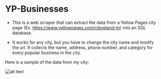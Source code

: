 # YP-Businesses
* This is a web scraper that can extract the data from a Yellow Pages city page (Ex. https://www.yellowpages.com/cleveland-tn) into an SQL database.

* It works for any city, but you have to change the city name and modify the url. It collects the name, address, phone number, and category for every popular business in the city.

Here is a sample of the data from my city:

![alt text](https://github.com/rishiso/Python-YP-Businesses/blob/master/Example%20Table%20Data.JPG "Table Data")
